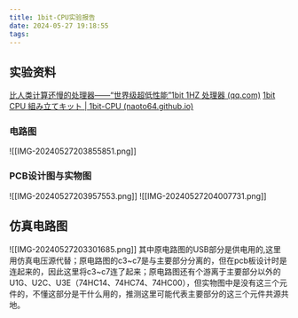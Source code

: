 ```yaml
---
title: 1bit-CPU实验报告
date: 2024-05-27 19:18:55
tags:
---
```

## 实验资料
[比人类计算还慢的处理器——“世界级超低性能”1bit 1HZ 处理器 (qq.com)](https://mp.weixin.qq.com/s/NeROesBzsaLLNQtm5BNXIQ)
[1bit CPU 組み立てキット | 1bit-CPU (naoto64.github.io)](https://naoto64.github.io/1bit-CPU/)
### 电路图
![[IMG-20240527203855851.png]]
### PCB设计图与实物图
![[IMG-20240527203957553.png]]
![[IMG-20240527204007731.png]]

## 仿真电路图
![[IMG-20240527203301685.png]]
其中原电路图的USB部分是供电用的,这里用仿真电压源代替；原电路图的c3~c7是与主要部分分离的，但在pcb板设计时是连起来的，因此这里将c3~c7连了起来；原电路图还有个游离于主要部分以外的U1G、U2C、U3E（74HC14、74HC74、74HC00），但实物图中是没有这三个元件的，不懂这部分是干什么用的，推测这里可能代表主要部分的这三个元件共源共地。